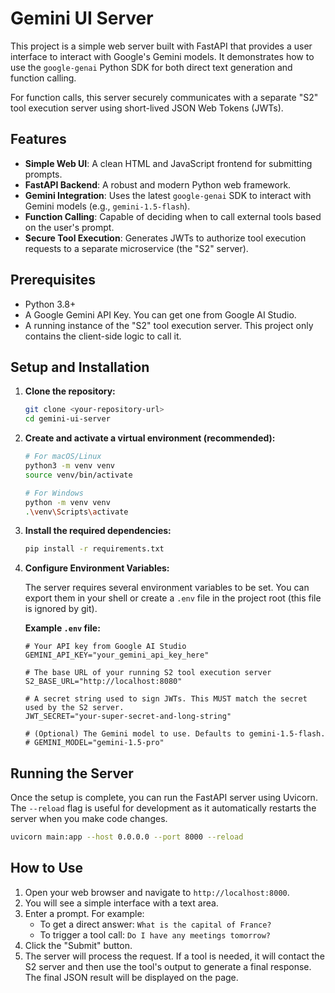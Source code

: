 # Gemini UI Server

This project is a simple web server built with FastAPI that provides a user interface to interact with Google's Gemini models. It demonstrates how to use the `google-genai` Python SDK for both direct text generation and function calling.

For function calls, this server securely communicates with a separate "S2" tool execution server using short-lived JSON Web Tokens (JWTs).

## Features

- **Simple Web UI**: A clean HTML and JavaScript frontend for submitting prompts.
- **FastAPI Backend**: A robust and modern Python web framework.
- **Gemini Integration**: Uses the latest `google-genai` SDK to interact with Gemini models (e.g., `gemini-1.5-flash`).
- **Function Calling**: Capable of deciding when to call external tools based on the user's prompt.
- **Secure Tool Execution**: Generates JWTs to authorize tool execution requests to a separate microservice (the "S2" server).

## Prerequisites

- Python 3.8+
- A Google Gemini API Key. You can get one from Google AI Studio.
- A running instance of the "S2" tool execution server. This project only contains the client-side logic to call it.

## Setup and Installation

1.  **Clone the repository:**
    ```bash
    git clone <your-repository-url>
    cd gemini-ui-server
    ```

2.  **Create and activate a virtual environment (recommended):**
    ```bash
    # For macOS/Linux
    python3 -m venv venv
    source venv/bin/activate

    # For Windows
    python -m venv venv
    .\venv\Scripts\activate
    ```

3.  **Install the required dependencies:**
    ```bash
    pip install -r requirements.txt
    ```

4.  **Configure Environment Variables:**

    The server requires several environment variables to be set. You can export them in your shell or create a `.env` file in the project root (this file is ignored by git).

    **Example `.env` file:**
    ```
    # Your API key from Google AI Studio
    GEMINI_API_KEY="your_gemini_api_key_here"

    # The base URL of your running S2 tool execution server
    S2_BASE_URL="http://localhost:8080"

    # A secret string used to sign JWTs. This MUST match the secret used by the S2 server.
    JWT_SECRET="your-super-secret-and-long-string"

    # (Optional) The Gemini model to use. Defaults to gemini-1.5-flash.
    # GEMINI_MODEL="gemini-1.5-pro"
    ```

## Running the Server

Once the setup is complete, you can run the FastAPI server using Uvicorn. The `--reload` flag is useful for development as it automatically restarts the server when you make code changes.

```bash
uvicorn main:app --host 0.0.0.0 --port 8000 --reload
```

## How to Use

1.  Open your web browser and navigate to `http://localhost:8000`.
2.  You will see a simple interface with a text area.
3.  Enter a prompt. For example:
    - To get a direct answer: `What is the capital of France?`
    - To trigger a tool call: `Do I have any meetings tomorrow?`
4.  Click the "Submit" button.
5.  The server will process the request. If a tool is needed, it will contact the S2 server and then use the tool's output to generate a final response. The final JSON result will be displayed on the page.